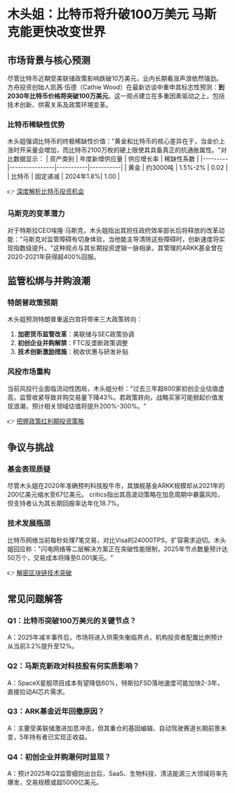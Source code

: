 # 木头姐：比特币将升破100万美元 马斯克能更快改变世界

## 市场背景与核心预测
尽管比特币近期受美联储政策影响跌破10万美元，业内长期看涨声浪依然强劲。方舟投资创始人凯茜·伍德（Cathie Wood）在最新访谈中重申其标志性预测：**到2030年比特币价格将突破100万美元**。这一观点建立在多重因素驱动之上，包括技术创新、供需关系及政策环境变革。

### 比特币稀缺性优势
木头姐强调比特币的终极稀缺性价值："黄金和比特币的核心差异在于，当金价上涨时开采量会增加，而比特币2100万枚的硬上限使其具备真正的抗通胀属性。"对比数据显示：
| 资产类别 | 年度新增供应量 | 供应增长率 | 稀缺性系数 |
|---------|----------------|-----------|-----------|
| 黄金    | 约3000吨        | 1.5%-2%   | 0.02      |
| 比特币  | 固定递减        | 2024年1.8%| 1.00      |

👉 [深度解析比特币投资机会](https://bit.ly/okx_welcome)

### 马斯克的变革潜力
对于特斯拉CEO埃隆·马斯克，木头姐指出其担任政府效率部长后将释放的改革动能："马斯克对监管障碍有切身体验，当他能主导清除这些障碍时，创新速度将实现指数级提升。"这种观点与其长期投资逻辑一脉相承，其管理的ARKK基金曾在2020-2021年获得超400%回报。

## 监管松绑与并购浪潮
### 特朗普政策预期
木头姐预测特朗普重返白宫将带来三大政策转向：
1. **加密货币监管改革**：美联储与SEC政策协调
2. **初创企业并购解禁**：FTC反垄断政策调整
3. **技术创新激励措施**：税收优惠与研发补贴

### 风投市场重构
当前风投行业面临流动性困局，木头姐分析："过去三年超800家初创企业估值虚高，监管收紧导致并购交易量下降43%。若政策转向，战略买家可能掀起价值发现浪潮，预计相关领域估值将提升200%-300%。"

👉 [把握政策红利期投资策略](https://bit.ly/okx_welcome)

## 争议与挑战
### 基金表现质疑
尽管木头姐在2020年准确预判科技股牛市，其旗舰基金ARKK规模却从2021年的200亿美元缩水至67亿美元。 critics指出其高波动策略在加息周期中暴露风险，但支持者认为其长期回报率达年化18.7%。

### 技术发展瓶颈
比特币网络当前每秒处理7笔交易，对比Visa的24000TPS，扩容需求迫切。木头姐回应称："闪电网络等二层解决方案正在突破性能限制，2025年节点数量预计达50万个，交易成本将降至0.001美元。"

👉 [解密区块链技术突破](https://bit.ly/okx_welcome)

## 常见问题解答
### Q1：比特币突破100万美元的关键节点？
A：2025年减半事件后，市场将进入供需失衡临界点，机构投资者配置比例预计从当前3.2%提升至12%。

### Q2：马斯克新政对科技股有何实质影响？
A：SpaceX星舰项目成本有望降低60%，特斯拉FSD落地速度可能加快2-3年，直接拉动AI芯片需求。

### Q3：ARK基金近年回撤原因？
A：主要受美联储激进加息冲击，但其重仓的基因编辑、自动驾驶赛道长期前景未变，5年持有者已实现正收益。

### Q4：初创企业并购潮何时显现？
A：预计2025年Q2监管细则出台后，SaaS、生物科技、清洁能源三大领域将率先爆发，交易规模或超5000亿美元。